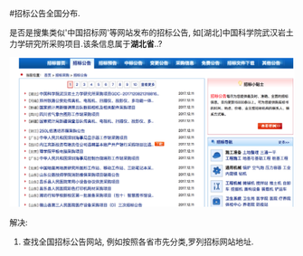 #招标公告全国分布.

是否是搜集类似'中国招标网'等网站发布的招标公告, 如[湖北]中国科学院武汉岩土力学研究所采购项目.该条信息属于**湖北省**..?

![](/assets/Snip20171211_1.png)

解决:
1. 查找全国招标公告网站, 例如按照各省市先分类,罗列招标网站地址.



